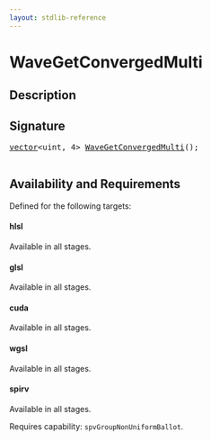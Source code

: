 ```yaml
---
layout: stdlib-reference
---
```


# WaveGetConvergedMulti

## Description





## Signature 

<pre>
<a href="../types/vector/index.md" class="code_type">vector</a>&lt;<span class="code_keyword">uint</span>, 4&gt; <a href="wavegetconvergedmulti-047g.md">WaveGetConvergedMulti</a>();

</pre>

## Availability and Requirements

Defined for the following targets:

#### hlsl
Available in all stages.

#### glsl
Available in all stages.

#### cuda
Available in all stages.

#### wgsl
Available in all stages.

#### spirv
Available in all stages.

Requires capability: `spvGroupNonUniformBallot`.



<script>
// Fix .md links to .html when on ReadTheDocs
if (window.location.hostname.includes('readthedocs') || 
    window.location.hostname.includes('rtfd.io')) {
  document.addEventListener('DOMContentLoaded', function() {
    const links = document.querySelectorAll('a');
    links.forEach(link => {
      const href = link.getAttribute('href');
      if (href && href.includes('.md')) {
        // This regex will handle .md links with or without fragment identifiers or query parameters
        link.href = link.href.replace(/(.+)\.md(#[^?]*)?(\?.*)?$/, '$1.html$2$3');
      }
    });
  });
}
</script>
